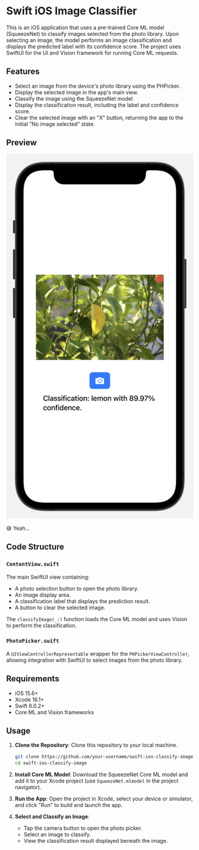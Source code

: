 # Swift iOS Image Classifier

This is an iOS application that uses a pre-trained Core ML model (SqueezeNet) to classify images selected from the photo library. Upon selecting an image, the model performs an image classification and displays the predicted label with its confidence score. The project uses SwiftUI for the UI and Vision framework for running Core ML requests.

## Features

- Select an image from the device's photo library using the PHPicker.
- Display the selected image in the app's main view.
- Classify the image using the SqueezeNet model.
- Display the classification result, including the label and confidence score.
- Clear the selected image with an "X" button, returning the app to the initial "No image selected" state.

## Preview

![App Screenshot](screenshot.png)

:sweat_smile: Yeah...

## Code Structure

### `ContentView.swift`

The main SwiftUI view containing:
- A photo selection button to open the photo library.
- An image display area.
- A classification label that displays the prediction result.
- A button to clear the selected image.

The `classifyImage(_:)` function loads the Core ML model and uses Vision to perform the classification.

### `PhotoPicker.swift`

A `UIViewControllerRepresentable` wrapper for the `PHPickerViewController`, allowing integration with SwiftUI to select images from the photo library.

## Requirements

- iOS 15.6+
- Xcode 16.1+
- Swift 6.0.2+
- Core ML and Vision frameworks

## Usage

1. **Clone the Repository**: Clone this repository to your local machine.
    ```bash
    git clone https://github.com/your-username/swift-ios-classify-image.git
    cd swift-ios-classify-image
    ```

2. **Install Core ML Model**: Download the SqueezeNet Core ML model and add it to your Xcode project (use `SqueezeNet.mlmodel` in the project navigator).

3. **Run the App**: Open the project in Xcode, select your device or simulator, and click "Run" to build and launch the app.

4. **Select and Classify an Image**:
   - Tap the camera button to open the photo picker.
   - Select an image to classify.
   - View the classification result displayed beneath the image.
